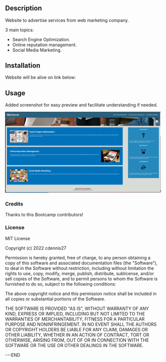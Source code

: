 # <Horiseon web and online media marketing and management>

## Description

Website to advertise services from web marketing company. 

3 main topics:

- Search Engine Optimization.
- Online reputation management.
- Social Media Marketing.

## Installation

Website will be alive on link below:


## Usage

Added screenshot for easy preview and facilitate understanding if needed.

![Screenshotofwebsite](./Develop/assets/images/screen.jpg)


### Credits

Thanks to this Bootcamp contributors!

### License

MIT License

Copyright (c) 2022 cdennis27

Permission is hereby granted, free of charge, to any person obtaining a copy
of this software and associated documentation files (the "Software"), to deal
in the Software without restriction, including without limitation the rights
to use, copy, modify, merge, publish, distribute, sublicense, and/or sell
copies of the Software, and to permit persons to whom the Software is
furnished to do so, subject to the following conditions:

The above copyright notice and this permission notice shall be included in all
copies or substantial portions of the Software.

THE SOFTWARE IS PROVIDED "AS IS", WITHOUT WARRANTY OF ANY KIND, EXPRESS OR
IMPLIED, INCLUDING BUT NOT LIMITED TO THE WARRANTIES OF MERCHANTABILITY,
FITNESS FOR A PARTICULAR PURPOSE AND NONINFRINGEMENT. IN NO EVENT SHALL THE
AUTHORS OR COPYRIGHT HOLDERS BE LIABLE FOR ANY CLAIM, DAMAGES OR OTHER
LIABILITY, WHETHER IN AN ACTION OF CONTRACT, TORT OR OTHERWISE, ARISING FROM,
OUT OF OR IN CONNECTION WITH THE SOFTWARE OR THE USE OR OTHER DEALINGS IN THE
SOFTWARE.

---END
